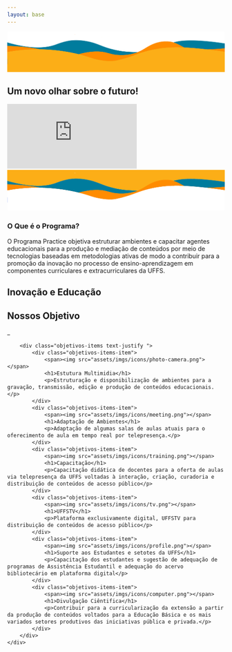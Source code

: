 ```yaml
---
layout: base
---
```

<img class="capa-yellow" src="assets/imgs/ondasYellow.png">
<section class="video">
    <h1 class="text-center">Um novo olhar sobre o futuro!</h1>
    <iframe id="video" src="https://www.youtube.com/embed/V6kS3fPytiQ" frameborder="0" allow="accelerometer; autoplay; encrypted-media; gyroscope; picture-in-picture" allowfullscreen></iframe>
</section>

<img class="capa-white" src="assets/imgs/ondasWhite.png">
<section class="apresentacao">
    <article class="container text-center text-dark">
        <h1>O Que é o Programa?</h1>
        <p>O Programa Practice objetiva estruturar ambientes e capacitar agentes educacionais para a produção e mediação de conteúdos por meio de tecnologias baseadas em metodologias ativas de modo a contribuir para a promoção da inovação no processo de ensino-aprendizagem em componentes curriculares e extracurriculares da UFFS.</p>
    </article>
</section>

<section class="objetivos-container">
    <div class="objetivos container">
        <div class="objetivos-title">
            <h2>Inovação e Educação</h2>
            <h1>Nossos Objetivo</h1>
            <p>_</p>
        </div>

        <div class="objetivos-items text-justify ">
            <div class="objetivos-items-item">
                <span><img src="assets/imgs/icons/photo-camera.png"></span>
                <h1>Estutura Multimidia</h1>
                <p>Estruturação e disponibilização de ambientes para a gravação, transmissão, edição e produção de conteúdos educacionais.</p>
            </div>        
            <div class="objetivos-items-item">
                <span><img src="assets/imgs/icons/meeting.png"></span>
                <h1>Adaptação de Ambientes</h1>
                <p>Adaptação de algumas salas de aulas atuais para o oferecimento de aula em tempo real por telepresença.</p>
            </div>        
            <div class="objetivos-items-item">
                <span><img src="assets/imgs/icons/training.png"></span>
                <h1>Capacitação</h1>
                <p>Capacitação didática de docentes para a oferta de aulas via telepresença da UFFS voltadas à interação, criação, curadoria e distribuição de conteúdos de acesso público</p>
            </div>        
            <div class="objetivos-items-item">
                <span><img src="assets/imgs/icons/tv.png"></span>
                <h1>UFFSTV</h1>
                <p>Plataforma exclusivamente digital, UFFSTV para distribuição de conteúdos de acesso público</p>
            </div>       
            <div class="objetivos-items-item">
                <span><img src="assets/imgs/icons/profile.png"></span>
                <h1>Suporte aos Estudantes e setotes da UFFS</h1>
                <p>Capacitação dos estudantes e sugestão de adequação de programas de Assistência Estudantil e adequação do acervo bibliotecário em plataforma digital</p>
            </div>        
            <div class="objetivos-items-item">
                <span><img src="assets/imgs/icons/computer.png"></span>
                <h1>Divulgação Ciêntifica</h1>
                <p>Contribuir para a curricularização da extensão a partir da produção de conteúdos voltados para a Educação Básica e os mais variados setores produtivos das iniciativas pública e privada.</p>
            </div>
        </div>
    </div>
</section>
